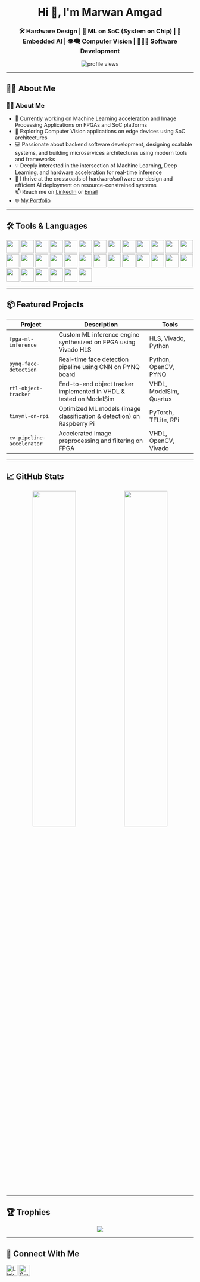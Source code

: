 <!-- README.md -->
<h1 align="center">Hi 👋, I'm Marwan Amgad</h1>
<h3 align="center"> 🛠️ Hardware Design | 🔬 ML on SoC (System on Chip) | 🧠 Embedded AI | 👁️‍🗨️ Computer Vision | 👨🏻‍💻 Software Development</h3>

<p align="center">
  <img src="https://komarev.com/ghpvc/?username=yourusername&label=Profile%20views&color=0e75b6&style=flat" alt="profile views" />
</p>

---

## 🧑‍💻 About Me

### 🧑‍💻 About Me
- 🔭 Currently working on Machine Learning acceleration and Image Processing Applications on FPGAs and SoC platforms  
- 🌱 Exploring Computer Vision applications on edge devices using SoC architectures  
- 💻 Passionate about backend software development, designing scalable systems, and building microservices architectures using modern tools and frameworks  
- 💡 Deeply interested in the intersection of Machine Learning, Deep Learning, and hardware acceleration for real-time inference  
- 🧠 I thrive at the crossroads of hardware/software co-design and efficient AI deployment on resource-constrained systems  
📫 Reach me on [LinkedIn](https://linkedin.com/in/marwanabdelfattah) or [Email](mailto:marwanabdelfattah25@gmail.com)
- 🌐 [My Portfolio](https://marwanabdelfattah.com)
---

## 🛠️ Tools & Languages

<p align="left">
  <!-- Languages -->
  

<p align="left">
  <img src="https://user-images.githubusercontent.com/56430787/105164182-1afa8a80-5b15-11eb-8ac3-7ae5c9f0e15e.png" width="35" />
 
  <img src="https://user-images.githubusercontent.com/48672827/57464068-a2a35580-72ae-11e9-9d52-7cadbf0cb940.png" width="35" />

  <img src="https://usoftly.ir/wp-content/uploads/2022/02/Mentor-Graphics-QuestaSim-2021.1-Win.png" width="35" />
  <img src="https://cdn.jsdelivr.net/gh/devicons/devicon/icons/cplusplus/cplusplus-original.svg" width="35" />
  <img src="https://cdn.jsdelivr.net/gh/devicons/devicon/icons/c/c-original.svg" width="35" />
  <img src="https://cdn.jsdelivr.net/gh/devicons/devicon/icons/csharp/csharp-original.svg" width="35" />
  <img src="https://cdn.jsdelivr.net/gh/devicons/devicon/icons/python/python-original.svg" width="35" />
  <img src="https://cdn.jsdelivr.net/gh/devicons/devicon/icons/jupyter/jupyter-original.svg" width="35" />
  <img src="https://cdn.jsdelivr.net/gh/devicons/devicon/icons/java/java-original-wordmark.svg" width="35" />
  <img src="https://cdn.jsdelivr.net/gh/devicons/devicon/icons/javascript/javascript-original.svg" width="35" />
  <img src="https://cdn.jsdelivr.net/gh/devicons/devicon/icons/html5/html5-original.svg" width="35" />
  <img src="https://cdn.jsdelivr.net/gh/devicons/devicon/icons/typescript/typescript-original.svg" width="35" />
  <img src="https://cdn.jsdelivr.net/gh/devicons/devicon/icons/react/react-original.svg" width="35" />
  <img src="https://cdn.jsdelivr.net/gh/devicons/devicon/icons/spring/spring-original-wordmark.svg" width="35" />
  <img src="https://cdn.jsdelivr.net/gh/devicons/devicon/icons/docker/docker-original-wordmark.svg" width="35" />
  <img src="https://cdn.jsdelivr.net/gh/devicons/devicon/icons/kubernetes/kubernetes-original-wordmark.svg" width="35" />
  <img src="https://cdn.jsdelivr.net/gh/devicons/devicon/icons/git/git-original.svg" width="35" />
  <img src="https://cdn.jsdelivr.net/gh/devicons/devicon/icons/github/github-original.svg" width="35" />
  <img src="https://cdn.jsdelivr.net/gh/devicons/devicon/icons/postgresql/postgresql-original-wordmark.svg" width="35" />
  <img src="https://cdn.jsdelivr.net/gh/devicons/devicon/icons/mongodb/mongodb-original-wordmark.svg" width="35" />
  <img src="https://cdn.jsdelivr.net/gh/devicons/devicon/icons/redis/redis-original-wordmark.svg" width="35" />
  <img src="https://cdn.jsdelivr.net/gh/devicons/devicon/icons/socketio/socketio-original.svg" width="35" />
  <img src="https://cdn.jsdelivr.net/gh/devicons/devicon/icons/postman/postman-original.svg" width="35" />
  <img src="https://cdn.jsdelivr.net/gh/devicons/devicon/icons/nginx/nginx-original.svg" width="35" />
  <img src="https://cdn.jsdelivr.net/gh/devicons/devicon/icons/linux/linux-original.svg" width="35" />
  <img src="https://cdn.jsdelivr.net/gh/devicons/devicon/icons/eclipse/eclipse-original.svg" width="35" />
  <img src="https://cdn.jsdelivr.net/gh/devicons/devicon/icons/dotnetcore/dotnetcore-original.svg" width="35" />
  <img src="https://cdn.jsdelivr.net/gh/devicons/devicon/icons/prolog/prolog-original.svg" width="35" />
  <img src="https://cdn.jsdelivr.net/gh/devicons/devicon/icons/tensorflow/tensorflow-original.svg" width="35" />
  <img src="https://cdn.jsdelivr.net/gh/devicons/devicon/icons/pytorch/pytorch-original.svg" width="35" />
  <img src="https://cdn.jsdelivr.net/gh/devicons/devicon/icons/opencv/opencv-original.svg" width="35" />
  <img src="https://cdn.jsdelivr.net/gh/devicons/devicon/icons/matplotlib/matplotlib-original.svg" width="35" />
</p>
          
  
</p>

---

## 📦 Featured Projects

| Project | Description | Tools |
|--------|-------------|-------|
| `fpga-ml-inference` | Custom ML inference engine synthesized on FPGA using Vivado HLS | HLS, Vivado, Python |
| `pynq-face-detection` | Real-time face detection pipeline using CNN on PYNQ board | Python, OpenCV, PYNQ |
| `rtl-object-tracker` | End-to-end object tracker implemented in VHDL & tested on ModelSim | VHDL, ModelSim, Quartus |
| `tinyml-on-rpi` | Optimized ML models (image classification & detection) on Raspberry Pi | PyTorch, TFLite, RPi |
| `cv-pipeline-accelerator` | Accelerated image preprocessing and filtering on FPGA | VHDL, OpenCV, Vivado |

---

## 📈 GitHub Stats

<p align="center">
  <img src="https://github-readme-stats.vercel.app/api?username=yourusername&show_icons=true&theme=dark" width="48%"/>
  <img src="https://github-readme-streak-stats.herokuapp.com?user=yourusername&theme=dark" width="48%"/>
</p>

---

## 🏆 Trophies

<p align="center">
  <img src="https://github-profile-trophy.vercel.app/?username=yourusername&theme=darkhub&no-bg=true&row=1" />
</p>

---

## 🔗 Connect With Me

<p align="left">
  <a href="https://linkedin.com/in/marwanabdelfattah" target="blank"><img align="center" src="https://cdn.jsdelivr.net/gh/devicons/devicon/icons/linkedin/linkedin-original.svg" alt="LinkedIn" width="30" /></a>
  <a href="mailto:marwanabdelfattah25@gmail.com"><img align="center" src="https://cdn-icons-png.flaticon.com/512/732/732200.png" alt="Gmail" width="30"/></a>
</p>
